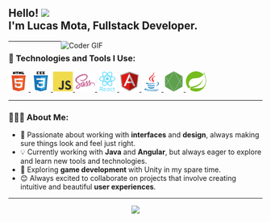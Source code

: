 <h2 align="left">
  Hello! <img src="https://user-images.githubusercontent.com/42378118/110234147-e3259600-7f4e-11eb-95be-0c4047144dea.gif" width="30">
  <br>I'm Lucas Mota, Fullstack Developer.
</h2>

<p>
  <img src="https://media.giphy.com/media/O6Xn0lchW6jL4aO747/giphy.gif" alt="Coder GIF" width="400" align="right">
</p>

---

### 🔧 Technologies and Tools I Use:
<p align="left">
  <a href="https://www.w3.org/html/" target="_blank">
    <img src="https://raw.githubusercontent.com/devicons/devicon/master/icons/html5/html5-original-wordmark.svg" alt="html5" width="40" height="40"/>
  </a>
  <a href="https://www.w3schools.com/css/" target="_blank">
    <img src="https://raw.githubusercontent.com/devicons/devicon/master/icons/css3/css3-original-wordmark.svg" alt="css3" width="40" height="40"/>
  </a>
  <a href="https://developer.mozilla.org/en-US/docs/Web/JavaScript" target="_blank">
    <img src="https://raw.githubusercontent.com/devicons/devicon/master/icons/javascript/javascript-original.svg" alt="javascript" width="40" height="40"/>
  </a>
  <a href="https://sass-lang.com" target="_blank">
    <img src="https://raw.githubusercontent.com/devicons/devicon/master/icons/sass/sass-original.svg" alt="sass" width="40" height="40"/>
  </a>
  <a href="https://reactjs.org/" target="_blank">
    <img src="https://raw.githubusercontent.com/devicons/devicon/master/icons/react/react-original-wordmark.svg" alt="react" width="40" height="40"/>
  </a>
  <a href="https://angular.io/" target="_blank">
    <img src="https://raw.githubusercontent.com/devicons/devicon/master/icons/angularjs/angularjs-original.svg" alt="angularjs" width="40" height="40"/>
  </a>
  <a href="https://docs.oracle.com/javase/8/docs/technotes/guides/language/index.html" target="_blank">
    <img src="https://raw.githubusercontent.com/devicons/devicon/1119b9f84c0290e0f0b38982099a2bd027a48bf1/icons/java/java-original.svg" alt="java" width="40" height="40"/>
  </a>
  <a href="https://nodejs.org/en/" target="_blank">
    <img src="https://raw.githubusercontent.com/devicons/devicon/1119b9f84c0290e0f0b38982099a2bd027a48bf1/icons/nodejs/nodejs-plain.svg" alt="nodejs" width="40" height="40"/>
  </a>
  <a href="https://spring.io" target="_blank">
    <img src="https://raw.githubusercontent.com/devicons/devicon/refs/heads/master/icons/spring/spring-original.svg" alt="spring" width="40" height="40"/>
  </a>
</p>

---

### 👨🏻‍💻 About Me:

- 🎨 Passionate about working with **interfaces** and **design**, always making sure things look and feel just right.
- 💡 Currently working with **Java** and **Angular**, but always eager to explore and learn new tools and technologies.
- 🚀 Exploring **game development** with Unity in my spare time.
- 😊 Always excited to collaborate on projects that involve creating intuitive and beautiful **user experiences**.

---

<p align="center">
  <img src="https://media1.tenor.com/m/DimzPZMypFcAAAAd/laptop.gif" width="100" />
</p>

